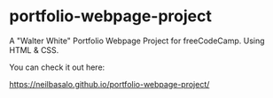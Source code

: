 # portfolio-webpage-project

A "Walter White" Portfolio Webpage Project for freeCodeCamp. Using HTML & CSS.

You can check it out here:

https://neilbasalo.github.io/portfolio-webpage-project/

